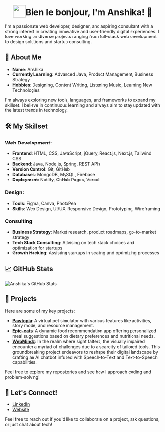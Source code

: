 <h1 style="display: flex; flex-direction: row; align-items: flex-end; justify-content: center;"><img src="https://emojis.slackmojis.com/emojis/images/1531849430/4246/blob-sunglasses.gif?1531849430" width="40"/> Bien le bonjour, I'm Anshika! 👋</h1>

I'm a passionate web developer, designer, and aspiring consultant with a strong interest in creating innovative and user-friendly digital experiences. I love working on diverse projects ranging from full-stack web development to design solutions and startup consulting.

## 🚀 About Me

- **Name**: Anshika
- **Currently Learning**: Advanced Java, Product Management, Business Strategy
- **Hobbies**: Designing, Content Writing, Listening Music, Learning New Technologies

I'm always exploring new tools, languages, and frameworks to expand my skillset. I believe in continuous learning and always aim to stay updated with the latest trends in technology.

## 🛠️ My Skillset

### **Web Development**:
- **Frontend**: HTML, CSS, JavaScript, jQuery, React.js, Next.js, Tailwind CSS
- **Backend**: Java, Node.js, Spring, REST APIs
- **Version Control**: Git, GitHub
- **Databases**: MongoDB, MySQL, Firebase
- **Deployment**: Netlify, GitHub Pages, Vercel

### **Design**:
- **Tools**: Figma, Canva, PhotoPea
- **Skills**: Web Design, UI/UX, Responsive Design, Prototyping, Wireframing

### **Consulting**:
- **Business Strategy**: Market research, product roadmaps, go-to-market strategy
- **Tech Stack Consulting**: Advising on tech stack choices and optimization for startups
- **Growth Hacking**: Assisting startups in scaling and optimizing processes

## 📈 GitHub Stats

![Anshika's GitHub Stats](https://github-readme-stats.vercel.app/api?username=Anshika75&show_icons=true&count_private=true&hide=prs&hide_title=true)

## 📂 Projects

Here are some of my key projects:

- **[Pawtopia](https://github.com/Anshika75/PawTopia)**: A virtual pet simulator with various features like activities, story mode, and resource management.
- **[Epic-eats](https://github.com/Anshika75/Epic-Eats)**: A dynamic food recommendation app offering personalized meal suggestions based on dietary preferences and nutritional needs.
- **[WebMindz](https://github.com/Anshika75/WebMindz)**: In the realm where sight falters, the visually impaired encounter a myriad of challenges due to a scarcity of tailored tools. This groundbreaking project endeavors to reshape their digital landscape by crafting an AI chatbot infused with Speech-to-Text and Text-to-Speech capabilities.

Feel free to explore my repositories and see how I approach coding and problem-solving!

## 🤝 Let's Connect!

- [LinkedIn](https://www.linkedin.com/in/Anshika75)
- [Website](https://anshika-web-artistry.netlify.app/)
  
Feel free to reach out if you'd like to collaborate on a project, ask questions, or just chat about tech!
